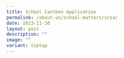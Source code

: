```yaml
---
title: School Canteen Application
permalink: /about-us/school-matters/scsa/
date: 2023-11-30
layout: post
description: ""
image: ""
variant: tiptap
---
```

